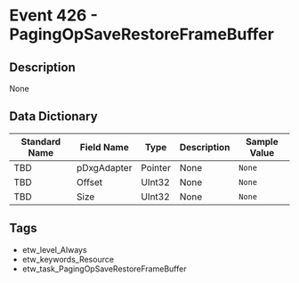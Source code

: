 # Event 426 - PagingOpSaveRestoreFrameBuffer

## Description
None

## Data Dictionary
|Standard Name|Field Name|Type|Description|Sample Value|
|---|---|---|---|---|
|TBD|pDxgAdapter|Pointer|None|`None`|
|TBD|Offset|UInt32|None|`None`|
|TBD|Size|UInt32|None|`None`|

## Tags
* etw_level_Always
* etw_keywords_Resource
* etw_task_PagingOpSaveRestoreFrameBuffer